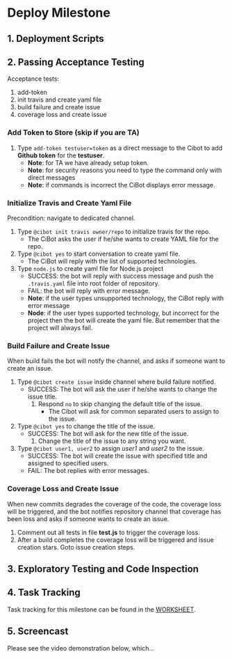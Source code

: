 # Deploy Milestone

## 1. Deployment Scripts

## 2. Passing Acceptance Testing
Acceptance tests:
1. add-token
2. init travis and create yaml file
3. build failure and create issue
4. coverage loss and create issue

### Add Token to Store (skip if you are TA)
1. Type ```add-token testuser=token``` as a direct message to the Cibot to add **Github token** for the **testuser**. 
    - **Note**: for TA we have already setup token.
    - **Note**: for security reasons you need to type the command only with direct messages
    - **Note**: if commands is incorrect the CiBot displays error message.

### Initialize Travis and Create Yaml File
Precondition: navigate to dedicated channel.
1. Type ```@cibot init travis owner/repo``` to initialize travis for the repo.
    - The CiBot asks the user if he/she wants to create YAML file for the repo.
2. Type ```@cibot yes``` to start conversation to create yaml file.
    - The CiBot will reply with the list of supported technologies.
3. Type ```node.js``` to create yaml file for Node.js project
    - SUCCESS: the bot will reply with success message and push the `.travis.yaml` file into root folder of repository.
    - FAIL: the bot will reply with error message.
    - **Note**: if the user types unsupported technology, the CiBot reply with error message
    - **Node**: if the user types supported technology, but incorrect for the project then the bot will create the yaml file. But remember that the project will always fail.

### Build Failure and Create Issue
When build fails the bot will notify the channel, and asks if someone want to create an issue.
1. Type ```@cibot create issue``` inside channel where build failure notified.
    - SUCCESS: The bot will ask the user if he/she wants to change the issue title.
        1. Respond `no` to skip changing the default title of the issue.
            - The Cibot will ask for common separated users to assign to the issue.
2. Type ```@cibot yes``` to change the title of the issue.
    - SUCCESS: The bot will ask for the new title of the issue.
        1. Change the title of the issue to any string you want.
3. Type ```@cibot user1, user2``` to assign *user1* and *user2* to the issue.
    - SUCCESS: The bot will create the issue with specified title and assigned to specified users.
    - FAIL: The bot replies with error messages.

### Coverage Loss and Create Issue
When new commits degrades the coverage of the code, the coverage loss will be triggered, and the bot notifies repository channel that coverage has been loss and asks if someone wants to create an issue.
1. Comment out all tests in file **test.js** to trigger the coverage loss.
2. After a build completes the coverage loss will be triggered and issue creation stars. Goto issue creation steps.


## 3. Exploratory Testing and Code Inspection

## 4. Task Tracking

Task tracking for this milestone can be found in the [WORKSHEET](WORKSHEET.md#milestone-deploy).

## 5. Screencast

Please see the video demonstration below, which...